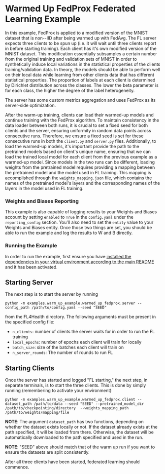 # Warmed Up FedProx Federated Learning Example

In this example, FedProx is applied to a modified version of the MNIST dataset that is non--IID after being warmed up with FedAvg. The FL server expects three clients to be spun up (i.e. it will wait until three clients report in before starting training). Each client has it's own modified version of the MNIST dataset. This modification essentially subsamples a certain number from the original training and validation sets of MNIST in order to synthetically induce local variations in the statistical properties of the clients training/validation data. In theory, the models should be able to perform well on their local data while learning from other clients data that has different statistical properties. The proportion of labels at each client is determined by Dirichlet distribution across the classes. The lower the beta parameter is for each class, the higher the degree of the label heterogeneity.

The server has some custom metrics aggregation and uses FedProx as its server-side optimization.

After the warm-up training, clients can load their warmed-up models and continue training with the FedProx algorithm. To maintain consistency in the data loader between both runs, it is crucial to set a fixed seed for both clients and the server, ensuring uniformity in random data points across consecutive runs. Therefore, we ensure a fixed seed is set for these consecutive runs in both the `client.py` and `server.py` files. Additionally, to load the warmed-up models, it's important provide the path to the pretrained models based on client's unique name, ensuring that we can load the trained local model for each client from the previous example as a warmed-up model. Since models in the two runs can be different, loading weights from the pretrained model requires providing a mapping between the pretrained model and the model used in FL training. This mapping is accomplished through the `weights_mapping.json` file, which contains the names of the pretrained model's layers and the corresponding names of the layers in the model used in FL training.

### Weights and Biases Reporting

This example is also capable of logging results to your Weights and Biases account by setting `enabled` to `True` in the `config.yaml` under the `reporting_config` section. You'll also need to set the `entity` value to your Weights and Biases entity. Once those two things are set, you should be able to run the example and log the results to W and B directly.

### Running the Example

In order to run the example, first ensure you have [installed the dependencies in your virtual environment according to the main README](/README.md#development-requirements) and it has been activated.

## Starting Server

The next step is to start the server by running
```
python -m examples.warm_up_example.warmed_up_fedprox.server --config_path /path/to/config.yaml --seed "SEED"
```
from the FL4Health directory. The following arguments must be present in the specified config file:
* `n_clients`: number of clients the server waits for in order to run the FL training
* `local_epochs`: number of epochs each client will train for locally
* `batch_size`: size of the batches each client will train on
* `n_server_rounds`: The number of rounds to run FL

## Starting Clients

Once the server has started and logged "FL starting," the next step, in separate terminals, is to start the three
clients. This is done by simply running (remembering to activate your environment)
```
python -m examples.warm_up_example.warmed_up_fedprox.client --dataset_path /path/to/data --seed "SEED" --pretrained_model_dir /path/to/checkpointing/directory  --weights_mapping_path /path/to/weights/mapping/file
```
**NOTE**: The argument `dataset_path` has two functions, depending on whether the dataset exists locally or not. If the dataset already exists at the path specified, it will be loaded from there. Otherwise, the dataset will be automatically downloaded to the path specified and used in the run.

**NOTE**: "SEED" above should match that of the warm up run if you want to ensure the datasets are split consistently.

After all three clients have been started, federated learning should commence.
